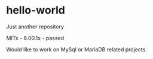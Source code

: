 # hello-world
Just another repository

MITx -  6.00.1x - passed

Would like to work on MySql or MariaDB related projects.
